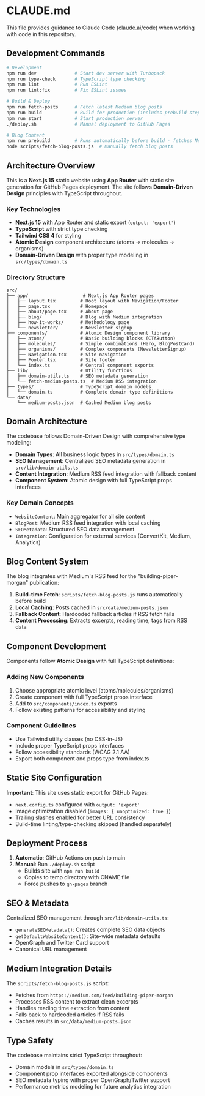 # CLAUDE.md

This file provides guidance to Claude Code (claude.ai/code) when working with code in this repository.

## Development Commands

```bash
# Development
npm run dev              # Start dev server with Turbopack
npm run type-check       # TypeScript type checking
npm run lint             # Run ESLint
npm run lint:fix         # Fix ESLint issues

# Build & Deploy
npm run fetch-posts      # Fetch latest Medium blog posts
npm run build            # Build for production (includes prebuild step)
npm run start            # Start production server
./deploy.sh              # Manual deployment to GitHub Pages

# Blog Content
npm run prebuild         # Runs automatically before build - fetches Medium posts
node scripts/fetch-blog-posts.js  # Manually fetch blog posts
```

## Architecture Overview

This is a **Next.js 15** static website using **App Router** with static site generation for GitHub Pages deployment. The site follows **Domain-Driven Design** principles with TypeScript throughout.

### Key Technologies
- **Next.js 15** with App Router and static export (`output: 'export'`)
- **TypeScript** with strict type checking
- **Tailwind CSS 4** for styling
- **Atomic Design** component architecture (atoms → molecules → organisms)
- **Domain-Driven Design** with proper type modeling in `src/types/domain.ts`

### Directory Structure
```
src/
├── app/                    # Next.js App Router pages
│   ├── layout.tsx         # Root layout with Navigation/Footer
│   ├── page.tsx           # Homepage
│   ├── about/page.tsx     # About page
│   ├── blog/              # Blog with Medium integration
│   ├── how-it-works/      # Methodology page
│   └── newsletter/        # Newsletter signup
├── components/            # Atomic Design component library
│   ├── atoms/             # Basic building blocks (CTAButton)
│   ├── molecules/         # Simple combinations (Hero, BlogPostCard)
│   ├── organisms/         # Complex components (NewsletterSignup)
│   ├── Navigation.tsx     # Site navigation
│   ├── Footer.tsx         # Site footer
│   └── index.ts           # Central component exports
├── lib/                   # Utility functions
│   ├── domain-utils.ts    # SEO metadata generation
│   └── fetch-medium-posts.ts  # Medium RSS integration
├── types/                 # TypeScript domain models
│   └── domain.ts          # Complete domain type definitions
└── data/
    └── medium-posts.json  # Cached Medium blog posts
```

## Domain Architecture

The codebase follows Domain-Driven Design with comprehensive type modeling:

- **Domain Types**: All business logic types in `src/types/domain.ts`
- **SEO Management**: Centralized SEO metadata generation in `src/lib/domain-utils.ts`
- **Content Integration**: Medium RSS feed integration with fallback content
- **Component System**: Atomic design with full TypeScript props interfaces

### Key Domain Concepts
- `WebsiteContent`: Main aggregator for all site content
- `BlogPost`: Medium RSS feed integration with local caching
- `SEOMetadata`: Structured SEO data management
- `Integration`: Configuration for external services (ConvertKit, Medium, Analytics)

## Blog Content System

The blog integrates with Medium's RSS feed for the "building-piper-morgan" publication:

1. **Build-time Fetch**: `scripts/fetch-blog-posts.js` runs automatically before build
2. **Local Caching**: Posts cached in `src/data/medium-posts.json`
3. **Fallback Content**: Hardcoded fallback articles if RSS fetch fails
4. **Content Processing**: Extracts excerpts, reading time, tags from RSS data

## Component Development

Components follow **Atomic Design** with full TypeScript definitions:

### Adding New Components
1. Choose appropriate atomic level (atoms/molecules/organisms)
2. Create component with full TypeScript props interface
3. Add to `src/components/index.ts` exports
4. Follow existing patterns for accessibility and styling

### Component Guidelines
- Use Tailwind utility classes (no CSS-in-JS)
- Include proper TypeScript props interfaces
- Follow accessibility standards (WCAG 2.1 AA)
- Export both component and props type from index.ts

## Static Site Configuration

**Important**: This site uses static export for GitHub Pages:

- `next.config.ts` configured with `output: 'export'`
- Image optimization disabled (`images: { unoptimized: true }`)
- Trailing slashes enabled for better URL consistency
- Build-time linting/type-checking skipped (handled separately)

## Deployment Process

1. **Automatic**: GitHub Actions on push to main
2. **Manual**: Run `./deploy.sh` script
   - Builds site with `npm run build`
   - Copies to temp directory with CNAME file
   - Force pushes to `gh-pages` branch

## SEO & Metadata

Centralized SEO management through `src/lib/domain-utils.ts`:

- `generateSEOMetadata()`: Creates complete SEO data objects
- `getDefaultWebsiteContent()`: Site-wide metadata defaults
- OpenGraph and Twitter Card support
- Canonical URL management

## Medium Integration Details

The `scripts/fetch-blog-posts.js` script:
- Fetches from `https://medium.com/feed/building-piper-morgan`
- Processes RSS content to extract clean excerpts
- Handles reading time extraction from content
- Falls back to hardcoded articles if RSS fails
- Caches results in `src/data/medium-posts.json`

## Type Safety

The codebase maintains strict TypeScript throughout:
- Domain models in `src/types/domain.ts`
- Component prop interfaces exported alongside components
- SEO metadata typing with proper OpenGraph/Twitter support
- Performance metrics modeling for future analytics integration